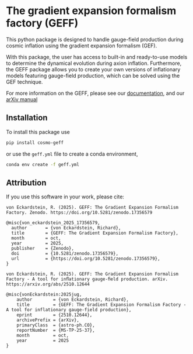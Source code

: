 # The gradient expansion formalism factory (GEFF)

This python package is designed to handle gauge-field production during cosmic inflation
using the gradient expansion formalism (GEF).

With this package, the user has access to built-in and ready-to-use models to determine the dynamical evolution during axion inflation. Furthermore, the GEFF package allows you to create your own versions
of inflationary models featuring gauge-field production, which can be solved using the GEF technique.

For more information on the GEFF, please see our [documentation](https://richard-von-eckardstein.github.io/GEFF/geff.html), and our [arXiv manual](https://arxiv.org/abs/2510.12644)

## Installation

To install this package use

```bash
pip install cosmo-geff
```

or use the `geff.yml` file to create a conda environment,

```bash
conda env create -f geff.yml
```

## Attribution

If you use this software in your work, please cite:

```
von Eckardstein, R. (2025). GEFF: The Gradient Expansion Formalism Factory. Zenodo. https://doi.org/10.5281/zenodo.17356579

@misc{von_eckardstein_2025_17356579,
  author       = {von Eckardstein, Richard},
  title        = {GEFF: The Gradient Expansion Formalism Factory},
  month        = oct,
  year         = 2025,
  publisher    = {Zenodo},
  doi          = {10.5281/zenodo.17356579},
  url          = {https://doi.org/10.5281/zenodo.17356579},
}

von Eckardstein, R. (2025). GEFF: The Gradient Expansion Formalism Factory - A tool for inﬂationary gauge-ﬁeld production. arXiv. https://arxiv.org/abs/2510.12644

@misc{vonEckardstein:2025jug,
    author        = {von Eckardstein, Richard},
    title         = {GEFF: The Gradient Expansion Formalism Factory - A tool for inflationary gauge-field production},
    eprint        = {2510.12644},
    archivePrefix = {arXiv},
    primaryClass  = {astro-ph.CO},
    reportNumber  = {MS-TP-25-37},
    month         = oct,
    year          = 2025
}
```

